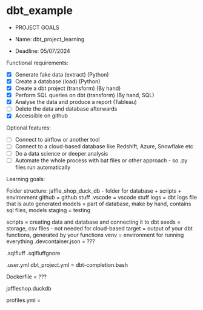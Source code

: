 # dbt_example
- PROJECT GOALS 

- Name: dbt_project_learning
- Deadline: 05/07/2024

Functional requirements:

* [X] Generate fake data (extract) (Python)
* [X] Create a database (load) (Python)
* [X] Create a dbt project (transform) (By hand)
* [X] Perform SQL queries on dbt (transform) (By hand, SQL)
* [X] Analyse the data and produce a report (Tableau)
* [ ] Delete the data and database afterwards
* [X] Accessible on github

Optional features:

* [ ] Connect to airflow or another tool 
* [ ] Connect to a cloud-based database like Redshift, Azure, Snowflake etc
* [ ] Do a data science or deeper analysis
* [ ] Automate the whole process with bat files or other approach - so .py files run automatically 

Learning goals:

Folder structure:
jaffle_shop_duck_db - folder for database + scripts + environment 
github = github stuff
.vscode = vscode stuff 
logs = dbt logs file that is auto generated 
models = part of database, make by hand, contains sql files, models 
staging = testing 
 
scripts = creating data and database and connecting it to dbt 
seeds = storage, csv files - not needed for cloud-based
target = output of your dbt functions, generated by your functions
venv = environment for running everything 
.devcontainer.json = ???

.sqlfluff
.sqlfluffgnore

.user.yml
dbt_project.yml = 
dbt-completion.bash

Dockerfile = ???

jaffleshop.duckdb

profiles.yml = 




